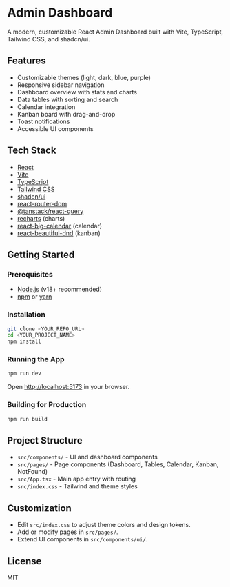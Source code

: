 # Admin Dashboard

A modern, customizable React Admin Dashboard built with Vite, TypeScript, Tailwind CSS, and shadcn/ui.

## Features

- Customizable themes (light, dark, blue, purple)
- Responsive sidebar navigation
- Dashboard overview with stats and charts
- Data tables with sorting and search
- Calendar integration
- Kanban board with drag-and-drop
- Toast notifications
- Accessible UI components

## Tech Stack

- [React](https://react.dev/)
- [Vite](https://vitejs.dev/)
- [TypeScript](https://www.typescriptlang.org/)
- [Tailwind CSS](https://tailwindcss.com/)
- [shadcn/ui](https://ui.shadcn.com/)
- [react-router-dom](https://reactrouter.com/)
- [@tanstack/react-query](https://tanstack.com/query/latest)
- [recharts](https://recharts.org/) (charts)
- [react-big-calendar](https://github.com/jquense/react-big-calendar) (calendar)
- [react-beautiful-dnd](https://github.com/atlassian/react-beautiful-dnd) (kanban)

## Getting Started

### Prerequisites

- [Node.js](https://nodejs.org/) (v18+ recommended)
- [npm](https://www.npmjs.com/) or [yarn](https://yarnpkg.com/)

### Installation

```sh
git clone <YOUR_REPO_URL>
cd <YOUR_PROJECT_NAME>
npm install
```

### Running the App

```sh
npm run dev
```

Open [http://localhost:5173](http://localhost:5173) in your browser.

### Building for Production

```sh
npm run build
```

## Project Structure

- `src/components/` - UI and dashboard components
- `src/pages/` - Page components (Dashboard, Tables, Calendar, Kanban, NotFound)
- `src/App.tsx` - Main app entry with routing
- `src/index.css` - Tailwind and theme styles

## Customization

- Edit `src/index.css` to adjust theme colors and design tokens.
- Add or modify pages in `src/pages/`.
- Extend UI components in `src/components/ui/`.

## License

MIT
